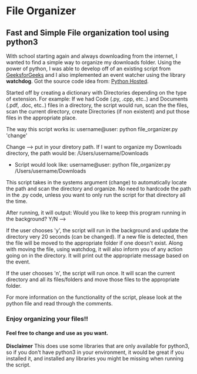 # File Organizer 


## Fast and Simple File organization tool using python3
With school starting again and always downloading from the internet, I wanted to find a simple way to organize my downloads folder. 
Using the power of python, I was able to develop off of an existing script from [GeeksforGeeks](https://www.geeksforgeeks.org/junk-file-organizer-python/) and I also implemented an event watcher using the library **watchdog**. Got the source code idea from: [Python Hosted](https://pythonhosted.org/watchdog/quickstart.html#quickstart).

Started off by creating a dictionary with Directories depending on the type of extension. For example: If we had Code (.py, .cpp, etc..) and Documents (.pdf, .doc, etc..) files in a directory, the script would run, scan the the files, scan the current directory, create Directories (if non existent) and put those files in the appropriate place.

The way this script works is:
username@user: python file_organizer.py 'change'

Change --> put in your diretory path. If I want to organize my Downloads directory, the path would be: /Users/username/Downloads
- Script would look like: username@user: python file_organizer.py /Users/username/Downloads

This script takes in the systems argument (change) to automatically locate the path and scan the directory and organize. No need to hardcode the path in the .py code, unless you want to only run the script for that directory all the time.

After running, it will output: 
Would you like to keep this program running in the background? Y/N -->

If the user chooses 'y', the script will run in the background and update the directory very 20 seconds (can be changed). If a new file is detected, then the file will be moved to the appropriate folder if one doesn't exist. Along with moving the file, using watchdog, it will also inform you of any action going on in the directory. It will print out the appropriate message based on the event.

If the user chooses 'n', the script will run once. It will scan the current directory and all its files/folders and move those files to the appropriate folder.

For more information on the functionality of the script, please look at the python file and read through the comments. 

### Enjoy organizing your files!! 

#### Feel free to change and use as you want.

**Disclaimer**
This does use some libraries that are only available for python3, so if you don't have python3 in your environment, it would be great if you installed it, and installed any libraries you might be missing when running the script.
